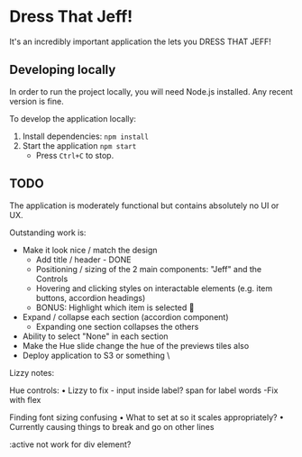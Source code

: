 # Dress That Jeff!

It's an incredibly important application the lets you DRESS THAT JEFF!

## Developing locally

In order to run the project locally, you will need Node.js installed. Any recent version is fine.

To develop the application locally:

1. Install dependencies: `npm install`
2. Start the application `npm start`
   - Press `Ctrl+C` to stop.

## TODO

The application is moderately functional but contains absolutely no UI or UX.

Outstanding work is: 
  - Make it look nice / match the design
    - Add title / header - DONE 
    - Positioning / sizing of the 2 main components: "Jeff" and the Controls 
    - Hovering and clicking styles on interactable elements (e.g. item buttons, accordion headings)
    - BONUS: Highlight which item is selected 🤔
  - Expand / collapse each section (accordion component)
    - Expanding one section collapses the others
  - Ability to select "None" in each section
  - Make the Hue slide change the hue of the previews tiles also
  - Deploy application to S3 or something
\


Lizzy notes:

Hue controls: 
•	Lizzy to fix - input inside label? span for label words
-Fix with flex

Finding font sizing confusing
•	What to set at so it scales appropriately?
•	Currently causing things to break and go on other lines



:active not work for div element?